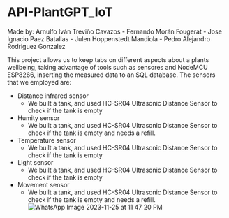 # API-PlantGPT_IoT
Made by:  Arnulfo Iván Treviño Cavazos - Fernando Morán Fougerat - Jose Ignacio Paez Batallas - Julen Hoppenstedt Mandiola - Pedro Alejandro Rodriguez Gonzalez 

This project allows us to keep tabs on different aspects about a plants wellbeing, taking advantage of tools such as sensores and NodeMCU ESP8266, inserting the measured data to an SQL database. The sensors that we employed are: 


* Distance infrared sensor
   * We built a tank, and used HC-SR04 Ultrasonic Distance Sensor to check if the tank is empty
* Humity sensor
   * We built a tank, and used HC-SR04 Ultrasonic Distance Sensor to check if the tank is empty and needs a refill.
* Temperature sensor
   * We built a tank, and used HC-SR04 Ultrasonic Distance Sensor to check if the tank is empty
* Light sensor
   * We built a tank, and used HC-SR04 Ultrasonic Distance Sensor to check if the tank is empty
* Movement sensor
   * We built a tank, and used HC-SR04 Ultrasonic Distance Sensor to check if the tank is empty and needs a refill.
![WhatsApp Image 2023-11-25 at 11 47 20 PM](https://github.com/fermofou/PlantGPT/assets/122712372/dcf55b68-0082-4fc1-9566-33e77b1710d2)
